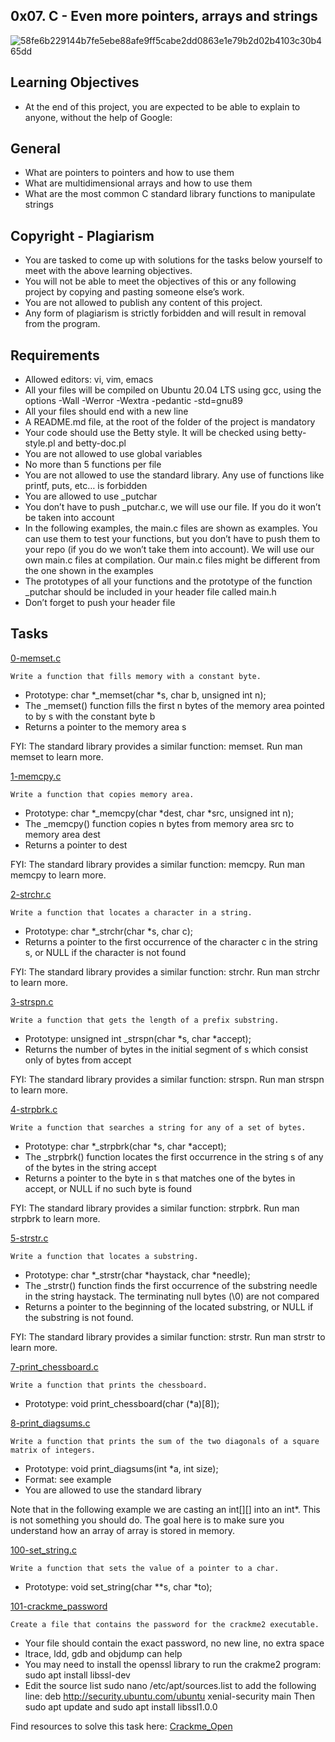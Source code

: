 ## 0x07. C - Even more pointers, arrays and strings

![58fe6b229144b7fe5ebe88afe9ff5cabe2dd0863e1e79b2d02b4103c30b465dd](https://user-images.githubusercontent.com/85158665/210374083-c4aac40a-a2aa-4610-a62d-2be9516996eb.jpg)

## Learning Objectives
* At the end of this project, you are expected to be able to explain to anyone, without the help of Google:

## General
* What are pointers to pointers and how to use them
* What are multidimensional arrays and how to use them
* What are the most common C standard library functions to manipulate strings

## Copyright - Plagiarism
* You are tasked to come up with solutions for the tasks below yourself to meet with the above learning objectives.
* You will not be able to meet the objectives of this or any following project by copying and pasting someone else’s work.
* You are not allowed to publish any content of this project.
* Any form of plagiarism is strictly forbidden and will result in removal from the program.

## Requirements
* Allowed editors: vi, vim, emacs
* All your files will be compiled on Ubuntu 20.04 LTS using gcc, using the options -Wall -Werror -Wextra -pedantic -std=gnu89
* All your files should end with a new line
* A README.md file, at the root of the folder of the project is mandatory
* Your code should use the Betty style. It will be checked using betty-style.pl and betty-doc.pl
* You are not allowed to use global variables
* No more than 5 functions per file
* You are not allowed to use the standard library. Any use of functions like printf, puts, etc… is forbidden
* You are allowed to use _putchar
* You don’t have to push _putchar.c, we will use our file. If you do it won’t be taken into account
* In the following examples, the main.c files are shown as examples. You can use them to test your functions, but you don’t have to push them to your repo (if you do we won’t take them into account). We will use our own main.c files at compilation. Our main.c files might be different from the one shown in the examples
* The prototypes of all your functions and the prototype of the function _putchar should be included in your header file called main.h
* Don’t forget to push your header file

## Tasks
[0-memset.c](./0-memset.c)
```
Write a function that fills memory with a constant byte.
```
* Prototype: char *_memset(char *s, char b, unsigned int n);
* The _memset() function fills the first n bytes of the memory area pointed to by s with the constant byte b
* Returns a pointer to the memory area s

FYI: The standard library provides a similar function: memset. Run man memset to learn more.

[1-memcpy.c](./1-memcpy.c)
```
Write a function that copies memory area.
```
* Prototype: char *_memcpy(char *dest, char *src, unsigned int n);
* The _memcpy() function copies n bytes from memory area src to memory area dest
* Returns a pointer to dest

FYI: The standard library provides a similar function: memcpy. Run man memcpy to learn more.

[2-strchr.c](./2-strchr.c)
```
Write a function that locates a character in a string.
```
* Prototype: char *_strchr(char *s, char c);
* Returns a pointer to the first occurrence of the character c in the string s, or NULL if the character is not found

FYI: The standard library provides a similar function: strchr. Run man strchr to learn more.

[3-strspn.c](./3-strspn.c)
```
Write a function that gets the length of a prefix substring.
```
* Prototype: unsigned int _strspn(char *s, char *accept);
* Returns the number of bytes in the initial segment of s which consist only of bytes from accept

FYI: The standard library provides a similar function: strspn. Run man strspn to learn more.

[4-strpbrk.c](./4-strpbrk.c)
```
Write a function that searches a string for any of a set of bytes.
```
* Prototype: char *_strpbrk(char *s, char *accept);
* The _strpbrk() function locates the first occurrence in the string s of any of the bytes in the string accept
* Returns a pointer to the byte in s that matches one of the bytes in accept, or NULL if no such byte is found

FYI: The standard library provides a similar function: strpbrk. Run man strpbrk to learn more.

[5-strstr.c](./5-strstr.c)
```
Write a function that locates a substring.
```
* Prototype: char *_strstr(char *haystack, char *needle);
* The _strstr() function finds the first occurrence of the substring needle in the string haystack. The terminating null bytes (\0) are not compared
* Returns a pointer to the beginning of the located substring, or NULL if the substring is not found.

FYI: The standard library provides a similar function: strstr. Run man strstr to learn more.

[7-print_chessboard.c](./7-print_chessboard.c)
```
Write a function that prints the chessboard.
```
* Prototype: void print_chessboard(char (*a)[8]);

[8-print_diagsums.c](./8-print_diagsums.c)
```
Write a function that prints the sum of the two diagonals of a square matrix of integers.
```
* Prototype: void print_diagsums(int *a, int size);
* Format: see example
* You are allowed to use the standard library

Note that in the following example we are casting an int[][] into an int*. This is not something you should do. The goal here is to make sure you understand how an array of array is stored in memory.

[100-set_string.c](./100-set_string.c)
```
Write a function that sets the value of a pointer to a char.
```
* Prototype: void set_string(char **s, char *to);

[101-crackme_password](./101-crackme_password)
```
Create a file that contains the password for the crackme2 executable.
```
* Your file should contain the exact password, no new line, no extra space
* ltrace, ldd, gdb and objdump can help
* You may need to install the openssl library to run the crakme2 program: sudo apt install libssl-dev
* Edit the source list sudo nano /etc/apt/sources.list to add the following line: deb http://security.ubuntu.com/ubuntu xenial-security main Then sudo apt update and sudo apt install libssl1.0.0

Find resources to solve this task here: 
[Crackme_Open](https://onepunchcoder.medium.com/crackme-open-9aa73dc2962?source=friends_link&sk=7bfa920e887d3f85321e4488310a6a79)

